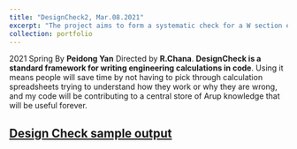 ```yaml
---
title: "DesignCheck2, Mar.08.2021"
excerpt: "The project aims to form a systematic check for a W section element in accordance with Canadian Code CSA S16-14<br/><img src='/LY.github.io/images/designcheck.png' width='40%' height = '40%'>"
collection: portfolio
---
```


2021 Spring By **Peidong Yan** Directed by **R.Chana**.
**DesignCheck is a standard framework for writing engineering calculations in code**. Using it means people will save time by not having to pick through calculation spreadsheets trying to understand how they work or why they are wrong, and my code will be contributing to a central store of Arup knowledge that will be useful forever.

[Design Check sample output](https://lorenyan98.github.io/LY.github.io/files/DesignCheck2.Structural.CombinedBeamChecks.pdf)
---
